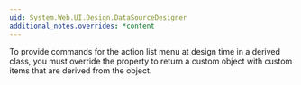 ```yaml
---
uid: System.Web.UI.Design.DataSourceDesigner
additional_notes.overrides: *content
---
```


<p>To provide commands for the action list menu at design time in a derived class, you must override the <xref href="System.Web.UI.Design.DataSourceDesigner.ActionLists"></xref> property to return a custom <xref href="System.ComponentModel.Design.DesignerActionListCollection"></xref> object with custom items that are derived from the <xref href="System.ComponentModel.Design.DesignerActionList"></xref> object.</p>


